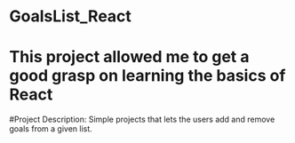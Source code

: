 # GoalsList_React
# This project allowed me to get a good grasp on learning the basics of React

#Project Description:
Simple projects that lets the users add and remove goals from a given list.
